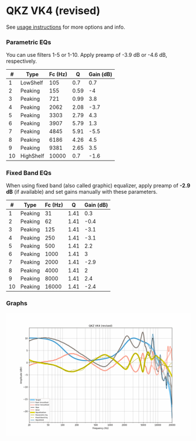 # QKZ VK4 (revised)
See [usage instructions](https://github.com/jaakkopasanen/AutoEq#usage) for more options and info.

### Parametric EQs
You can use filters 1-5 or 1-10. Apply preamp of -3.9 dB or -4.6 dB, respectively.

|   # | Type      |   Fc (Hz) |    Q |   Gain (dB) |
|-----|-----------|-----------|------|-------------|
|   1 | LowShelf  |       105 | 0.7  |         0.7 |
|   2 | Peaking   |       155 | 0.59 |        -4   |
|   3 | Peaking   |       721 | 0.99 |         3.8 |
|   4 | Peaking   |      2062 | 2.08 |        -3.7 |
|   5 | Peaking   |      3303 | 2.79 |         4.3 |
|   6 | Peaking   |      3907 | 5.79 |         1.3 |
|   7 | Peaking   |      4845 | 5.91 |        -5.5 |
|   8 | Peaking   |      6186 | 4.26 |         4.5 |
|   9 | Peaking   |      9381 | 2.65 |         3.5 |
|  10 | HighShelf |     10000 | 0.7  |        -1.6 |

### Fixed Band EQs
When using fixed band (also called graphic) equalizer, apply preamp of **-2.9 dB** (if available) and set gains manually with these parameters.

|   # | Type    |   Fc (Hz) |    Q |   Gain (dB) |
|-----|---------|-----------|------|-------------|
|   1 | Peaking |        31 | 1.41 |         0.3 |
|   2 | Peaking |        62 | 1.41 |        -0.4 |
|   3 | Peaking |       125 | 1.41 |        -3.1 |
|   4 | Peaking |       250 | 1.41 |        -3.1 |
|   5 | Peaking |       500 | 1.41 |         2.2 |
|   6 | Peaking |      1000 | 1.41 |         3   |
|   7 | Peaking |      2000 | 1.41 |        -2.9 |
|   8 | Peaking |      4000 | 1.41 |         2   |
|   9 | Peaking |      8000 | 1.41 |         2.4 |
|  10 | Peaking |     16000 | 1.41 |        -2.4 |

### Graphs
![](./QKZ%20VK4%20(revised).png)
